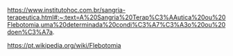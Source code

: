 https://www.institutohoc.com.br/sangria-terapeutica.html#:~:text=A%20Sangria%20Terap%C3%AAutica%20ou%20Flebotomia,uma%20determinada%20condi%C3%A7%C3%A3o%20ou%20doen%C3%A7a.

https://pt.wikipedia.org/wiki/Flebotomia